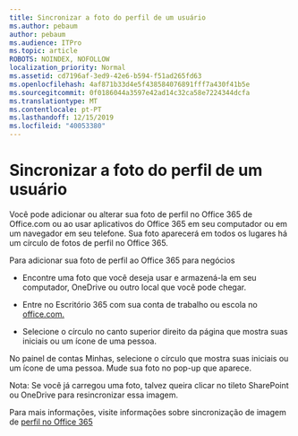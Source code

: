 ```yaml
---
title: Sincronizar a foto do perfil de um usuário
ms.author: pebaum
author: pebaum
ms.audience: ITPro
ms.topic: article
ROBOTS: NOINDEX, NOFOLLOW
localization_priority: Normal
ms.assetid: cd7196af-3ed9-42e6-b594-f51ad265fd63
ms.openlocfilehash: 4af871b33d4e5f438584076891fff7a430f41b5e
ms.sourcegitcommit: 0f0186044a3597e42ad14c32ca58e7224344dcfa
ms.translationtype: MT
ms.contentlocale: pt-PT
ms.lasthandoff: 12/15/2019
ms.locfileid: "40053380"
---
```

# <a name="sync-a-users-profile-picture"></a>Sincronizar a foto do perfil de um usuário

Você pode adicionar ou alterar sua foto de perfil no Office 365 de Office.com ou ao usar aplicativos do Office 365 em seu computador ou em um navegador em seu telefone. Sua foto aparecerá em todos os lugares há um círculo de fotos de perfil no Office 365.

Para adicionar sua foto de perfil ao Office 365 para negócios

- Encontre uma foto que você deseja usar e armazená-la em seu computador, OneDrive ou outro local que você pode chegar.

- Entre no Escritório 365 com sua conta de trabalho ou escola no [office.com.](http://www.office.com)

- Selecione o círculo no canto superior direito da página que mostra suas iniciais ou um ícone de uma pessoa.

No painel de contas Minhas, selecione o círculo que mostra suas iniciais ou um ícone de uma pessoa. Mude sua foto no pop-up que aparece.

Nota: Se você já carregou uma foto, talvez queira clicar no tileto SharePoint ou OneDrive para resincronizar essa imagem.

Para mais informações, visite informações sobre sincronização de imagem de [perfil no Office 365](https://support.office.com/article/information-about-profile-picture-synchronization-in-office-365-20594d76-d054-4af4-a660-401133e3d48a)


